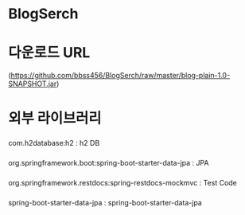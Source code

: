 # BlogSerch
# 다운로드 URL
(https://github.com/bbss456/BlogSerch/raw/master/blog-plain-1.0-SNAPSHOT.jar) 

# 외부 라이브러리
###
com.h2database:h2 : h2 DB
###
org.springframework.boot:spring-boot-starter-data-jpa : JPA
###
org.springframework.restdocs:spring-restdocs-mockmvc : Test Code
###
spring-boot-starter-data-jpa : spring-boot-starter-data-jpa
